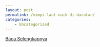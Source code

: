 ```yaml
---
layout: post
permalink: /mimpi-laut-naik-di-daratan/
categories:
    - Uncategorized
---
```


[Baca Selengkapnya](/02)